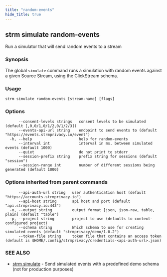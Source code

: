 ```yaml
---
title: "random-events"
hide_title: true
---
```

## strm simulate random-events

Run a simulator that will send random events to a stream

### Synopsis

The global `simulate` command runs a simulation with random events against a given Source Stream, using the ClickStream
schema.

### Usage

```
strm simulate random-events [stream-name] [flags]
```

### Options

```
      --consent-levels strings   consent levels to be simulated (default [,0,0/1,0/1/2,0/1/2/3])
      --events-api-url string    endpoint to send events to (default "https://events.strmprivacy.io/event")
  -h, --help                     help for random-events
      --interval int             interval in ms. between simulated events (default 1000)
      --quiet                    do not print to stderr
      --session-prefix string    prefix string for sessions (default "session")
      --session-range int        number of different sessions being generated (default 1000)
```

### Options inherited from parent commands

```
      --api-auth-url string   user authentication host (default "https://accounts.strmprivacy.io")
      --api-host string       api host and port (default "api.strmprivacy.io:443")
  -o, --output string         output format [json, json-raw, table, plain] (default "table")
  -p, --project string        project to use (defaults to context-configured project)
      --schema string         Which schema to use for creating simulated events (default "strmprivacy/demo/1.0.2")
      --token-file string     token file that contains an access token (default is $HOME/.config/strmprivacy/credentials-<api-auth-url>.json)
```

### SEE ALSO

* [strm simulate](docs/04-reference/01-cli-reference/strm/simulate/index.md)	 - Send simulated events with a predefined demo schema (not for production purposes)

